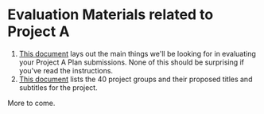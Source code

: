 # Evaluation Materials related to Project A

1. [This document](rubric_plan.md) lays out the main things we'll be looking for in evaluating your Project A Plan submissions. None of this should be surprising if you've read the instructions.
2. [This document](plans.md) lists the 40 project groups and their proposed titles and subtitles for the project.

More to come.
 

